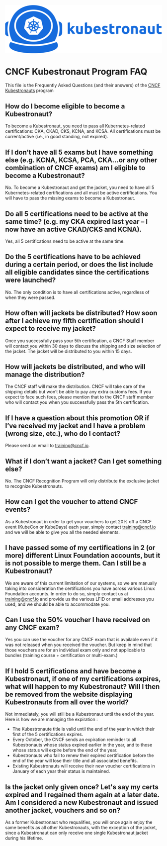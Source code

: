 <img alt="CNCF Kubestronaut" src="https://raw.githubusercontent.com/cncf/artwork/main/other/kubestronaut/horizontal/color/kubestronaut-horizontal-color.png" width="600px">

# CNCF Kubestronaut Program FAQ

This file is the Frequently Asked Questions (and their answers) of the [CNCF Kubestronauts](https://www.cncf.io/training/kubestronaut/) program

## How do I become eligible to become a Kubestronaut?

To become a Kubestronaut, you need to pass all Kubernetes-related certifications: CKA, CKAD, CKS, KCNA, and KCSA. All certifications must be current/active (i.e., in good standing, not expired).


## If I don’t have all 5 exams but I have something else (e.g. KCNA, KCSA, PCA, CKA…or any other combination of CNCF exams) am I eligible to become a Kubestronaut?

No. To become a Kubestronaut and get the jacket, you need to have all 5 Kubernetes-related certifications and all must be active certifications. You will have to pass the missing exams to become a Kubestronaut.


## Do all 5 certifications need to be active at the same time? (e.g. my CKA expired last year – I now have an active CKAD/CKS and KCNA).

Yes, all 5 certifications need to be active at the same time.


## Do the 5 certifications have to be achieved during a certain period, or does the list include all eligible candidates since the certifications were launched?

No. The only condition is to have all certifications active, regardless of when they were passed.


## How often will jackets be distributed? How soon after I achieve my fifth certification should I expect to receive my jacket?

Once you successfully pass your 5th certification, a CNCF Staff member will contact you within 30 days to discuss the shipping and size selection of the jacket. The jacket will be distributed to you within 15 days.


## How will jackets be distributed, and who will manage the distribution?

The CNCF staff will make the distribution. CNCF will take care of the shipping details but won’t be able to pay any extra customs fees. If you expect to face such fees, please mention that to the CNCF staff member who will contact you when you successfully pass the 5th certification.


## If I have a question about this promotion OR if I’ve received my jacket and I have a problem (wrong size, etc.), who do I contact?

Please send an email to training@cncf.io.


## What if I don’t want a jacket? Can I get something else?

No. The CNCF Recognition Program will only distribute the exclusive jacket to recognize Kubestronauts.


## How can I get the voucher to attend CNCF events?

As a Kubestronaut in order to get your vouchers to get 20% off a CNCF event (KubeCon or KubeDays) each year, simply contact training@cncf.io and we will be able to give you all the needed elements.


## I have passed some of my certifications in 2 (or more) different Linux Foundation accounts, but it is not possible to merge them. Can I still be a Kubestronaut?

We are aware of this current limitation of our systems, so we are manually taking into consideration the certifications you have across various Linux Foundation accounts. In order to do so, simply contact us at training@cncf.io and provide us the various LFID or email addresses you used, and we should be able to accommodate you.


## Can I use the 50% voucher I have received on any CNCF exam?

Yes you can use the voucher for any CNCF exam that is available even if it was not released when you received the voucher. But keep in mind that those vouchers are for an individual exam only and not applicable to bundles (training course + certification or multi-exam.)


## If I hold 5 certifications and have become a Kubestronaut, if one of my certifications expires, what will happen to my Kubestronaut? Will I then be removed from the website displaying Kubestronauts from all over the world?

Not immediately, you will still be a Kubestronaut until the end of the year. Here is how we are managing the expiration :

* The Kubestronaute title is valid until the end of the year in which their first of the 5 certifications expires.
* Every October, the CNCF sends an expiration reminder to all Kubestronauts whose status expired earlier in the year, and to those whose status will expire before the end of the year.
* Kubestronauts who fail to renew their expired certification before the end of the year will lose their title and all associated benefits.
* Existing Kubestronauts will receive their new voucher certifications in January of each year their status is maintained.


## Is the jacket only given once? Let's say my certs expired and I regained them again at a later date. Am I considered a new Kubestronaut and issued another jacket, vouchers and so on?

As a former Kubestronaut who requalifies, you will once again enjoy the same benefits as all other Kubestronauts, with the exception of the jacket, since a Kubestronaut can only receive one single Kubestronaut jacket during his lifetime.
